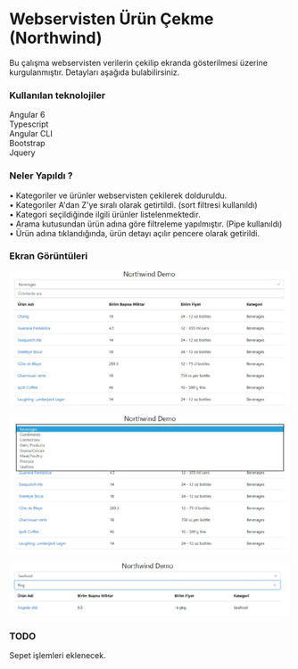 # Webservisten Ürün Çekme (Northwind)
Bu çalışma webservisten verilerin çekilip ekranda gösterilmesi üzerine kurgulanmıştır. Detayları aşağıda bulabilirsiniz.

### Kullanılan teknolojiler
Angular 6  
Typescript  
Angular CLI  
Bootstrap  
Jquery  

### Neler Yapıldı ?
• Kategoriler ve ürünler webservisten çekilerek dolduruldu.   
• Kategoriler A'dan Z'ye sıralı olarak getirtildi. (sort filtresi kullanıldı)  
• Kategori seçildiğinde ilgili ürünler listelenmektedir.   
• Arama kutusundan ürün adına göre filtreleme yapılmıştır. (Pipe kullanıldı)   
• Ürün adına tıklandığında, ürün detayı açılır pencere olarak getirildi.  
 
### Ekran Görüntüleri

![Ekran 1](https://github.com/betul-sahin/angular-sepet/blob/master/Ekran%20G%C3%B6r%C3%BCnt%C3%BCleri/NorthwindDemo1.jpg?raw=true)

![Ekran 2](https://github.com/betul-sahin/angular-sepet/blob/master/Ekran%20G%C3%B6r%C3%BCnt%C3%BCleri/NorthwindDemo2.jpg?raw=true)

![Ekran 3](https://github.com/betul-sahin/angular-sepet/blob/master/Ekran%20G%C3%B6r%C3%BCnt%C3%BCleri/NorthwindDemo3.jpg?raw=true)

### TODO
Sepet işlemleri eklenecek.
